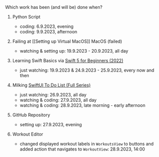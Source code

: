 
Which work has been (and will be) done when?

1. Python Script
	- coding: 6.9.2023, evening
	- coding: 9.9.2023, afternoon

3. Failing at [[Setting up Virtual MacOS]] MacOS (failed)
	- watching & setting up: 19.9.2023 - 20.9.2023, all day

4. Learning Swift Basics via [Swift 5 for Beginners (2022)](https://youtube.com/playlist?list=PL5PR3UyfTWvfacnfUsvNcxIiKIgidNRoW&si=F1IycRae6POyywqs)
	- just watching: 19.9.2023 & 24.9.2023 - 25.9.2023, every now and then

5. Milking [SwiftUI To Do List (Full Series)](https://youtube.com/playlist?list=PL5PR3UyfTWvei-pKlZN7d8r-0tHCK1EKE&si=dcfatP-yG6ez_5cW)
	- just watching: 26.9.2023, all day
	- watching & coding: 27.9.2023, all day
	- watching & coding: 28.9.2023, late morning - early afternoon

6. GitHub Repository
	- setting up: 27.9.2023, evening

7. Workout Editor
	- changed displayed workout labels in `WorkoutsView` to buttons and added action that navigates to `WorkoutView`: 28.9.2023, 14:00
